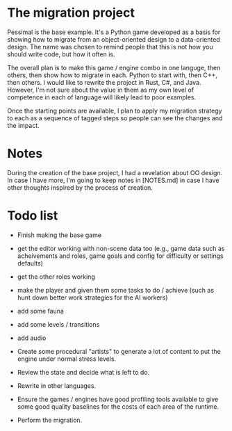 # The migration project

Pessimal is the base example. It's a Python game developed as a basis for
showing how to migrate from an object-oriented design to a data-oriented
design. The name was chosen to remind people that this is not how you should
write code, but how it often is.

The overall plan is to make this game / engine combo in one languge, then
others, then show how to migrate in each. Python to start with, then C++, then
others. I would like to rewrite the project in Rust, C#, and Java. However, I'm
not sure about the value in them as my own level of competence in each of
language will likely lead to poor examples.

Once the starting points are available, I plan to apply my migration strategy
to each as a sequence of tagged steps so people can see the changes and the
impact.

# Notes

During the creation of the base project, I had a revelation about OO
design. In case I have more, I'm going to keep notes in [NOTES.md] in case I
have other thoughts inspired by the process of creation.

# Todo list

- Finish making the base game
- get the editor working with non-scene data too (e.g., game data such as
  acheivements and roles, game goals and config for difficulty or settings
  defaults)
- get the other roles working
- make the player and given them some tasks to do / achieve (such as hunt down
  better work strategies for the AI workers)
- add some fauna
- add some levels / transitions
- add audio
- Create some procedural "artists" to generate a lot of content to put the
  engine under normal stress levels.
- Review the state and decide what is left to do.

- Rewrite in other languages.
- Ensure the games / engines have good profiling tools available to give some
  good quality baselines for the costs of each area of the runtime.
- Perform the migration.
